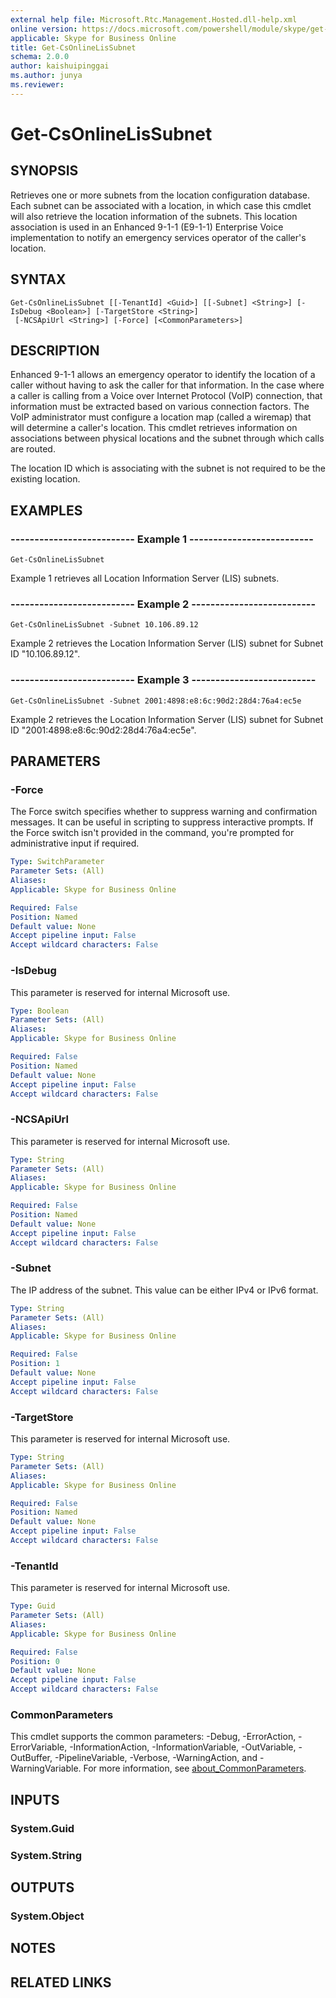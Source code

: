 ```yaml
---
external help file: Microsoft.Rtc.Management.Hosted.dll-help.xml
online version: https://docs.microsoft.com/powershell/module/skype/get-csonlinelissubnet
applicable: Skype for Business Online
title: Get-CsOnlineLisSubnet
schema: 2.0.0
author: kaishuipinggai
ms.author: junya
ms.reviewer:
---
```


# Get-CsOnlineLisSubnet

## SYNOPSIS
Retrieves one or more subnets from the location configuration database. Each subnet can be associated with a location, in which case this cmdlet will also retrieve the location information of the subnets. This location association is used in an Enhanced 9-1-1 (E9-1-1) Enterprise Voice implementation to notify an emergency services operator of the caller's location.

## SYNTAX

```
Get-CsOnlineLisSubnet [[-TenantId] <Guid>] [[-Subnet] <String>] [-IsDebug <Boolean>] [-TargetStore <String>]
 [-NCSApiUrl <String>] [-Force] [<CommonParameters>]
```

## DESCRIPTION
Enhanced 9-1-1 allows an emergency operator to identify the location of a caller without having to ask the caller for that information. In the case where a caller is calling from a Voice over Internet Protocol (VoIP) connection, that information must be extracted based on various connection factors. The VoIP administrator must configure a location map (called a wiremap) that will determine a caller's location. This cmdlet retrieves information on associations between physical locations and the subnet through which calls are routed.

The location ID which is associating with the subnet is not required to be the existing location.

## EXAMPLES

### -------------------------- Example 1 --------------------------
```
Get-CsOnlineLisSubnet
```

Example 1 retrieves all Location Information Server (LIS) subnets.


### -------------------------- Example 2 --------------------------
```
Get-CsOnlineLisSubnet -Subnet 10.106.89.12
```

Example 2 retrieves the Location Information Server (LIS) subnet for Subnet ID "10.106.89.12".


### -------------------------- Example 3 --------------------------
```
Get-CsOnlineLisSubnet -Subnet 2001:4898:e8:6c:90d2:28d4:76a4:ec5e
```

Example 2 retrieves the Location Information Server (LIS) subnet for Subnet ID "2001:4898:e8:6c:90d2:28d4:76a4:ec5e".


## PARAMETERS

### -Force
The Force switch specifies whether to suppress warning and confirmation messages.
It can be useful in scripting to suppress interactive prompts.
If the Force switch isn't provided in the command, you're prompted for administrative input if required.

```yaml
Type: SwitchParameter
Parameter Sets: (All)
Aliases:
Applicable: Skype for Business Online

Required: False
Position: Named
Default value: None
Accept pipeline input: False
Accept wildcard characters: False
```

### -IsDebug
This parameter is reserved for internal Microsoft use.

```yaml
Type: Boolean
Parameter Sets: (All)
Aliases:
Applicable: Skype for Business Online

Required: False
Position: Named
Default value: None
Accept pipeline input: False
Accept wildcard characters: False
```

### -NCSApiUrl
This parameter is reserved for internal Microsoft use.

```yaml
Type: String
Parameter Sets: (All)
Aliases:
Applicable: Skype for Business Online

Required: False
Position: Named
Default value: None
Accept pipeline input: False
Accept wildcard characters: False
```

### -Subnet
The IP address of the subnet. This value can be either IPv4 or IPv6 format.

```yaml
Type: String
Parameter Sets: (All)
Aliases:
Applicable: Skype for Business Online

Required: False
Position: 1
Default value: None
Accept pipeline input: False
Accept wildcard characters: False
```

### -TargetStore
This parameter is reserved for internal Microsoft use.

```yaml
Type: String
Parameter Sets: (All)
Aliases:
Applicable: Skype for Business Online

Required: False
Position: Named
Default value: None
Accept pipeline input: False
Accept wildcard characters: False
```

### -TenantId
This parameter is reserved for internal Microsoft use.

```yaml
Type: Guid
Parameter Sets: (All)
Aliases:
Applicable: Skype for Business Online

Required: False
Position: 0
Default value: None
Accept pipeline input: False
Accept wildcard characters: False
```

### CommonParameters
This cmdlet supports the common parameters: -Debug, -ErrorAction, -ErrorVariable, -InformationAction, -InformationVariable, -OutVariable, -OutBuffer, -PipelineVariable, -Verbose, -WarningAction, and -WarningVariable. For more information, see [about_CommonParameters](https://go.microsoft.com/fwlink/?LinkID=113216).


## INPUTS


### System.Guid


### System.String


## OUTPUTS


### System.Object


## NOTES


## RELATED LINKS

